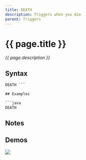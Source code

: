 ```yaml
---
title: DEATH
description: Triggers when you die
parent: Triggers
---
```


# {{ page.title }}

_{{ page.description }}_

## Syntax

```java
DEATH ```

## Examples

```java
DEATH
```

## Notes


## Demos

![](N/A)

